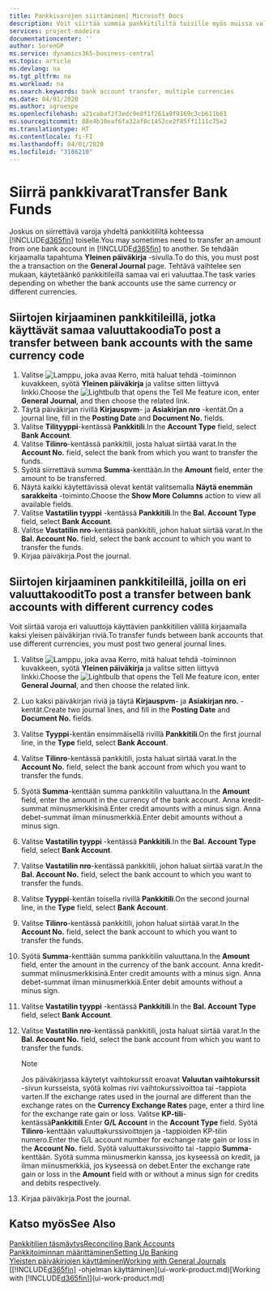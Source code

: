 ```yaml
---
title: Pankkivarojen siirtäminen| Microsoft Docs
description: Voit siirtää summia pankkitililtä toisille myös muissa valuutoissa kirjaamalla tapahtuman yleiseen päiväkirjaan.
services: project-madeira
documentationcenter: ''
author: SorenGP
ms.service: dynamics365-business-central
ms.topic: article
ms.devlang: na
ms.tgt_pltfrm: na
ms.workload: na
ms.search.keywords: bank account transfer, multiple currencies
ms.date: 04/01/2020
ms.author: sgroespe
ms.openlocfilehash: a21cabaf2f3edc9e8f1f261a9f9169c3cb611b61
ms.sourcegitcommit: 88e4b30eaf6fa32af0c1452ce2f85ff1111c75e2
ms.translationtype: HT
ms.contentlocale: fi-FI
ms.lasthandoff: 04/01/2020
ms.locfileid: "3186210"
---
```

# <a name="transfer-bank-funds"></a><span data-ttu-id="545b9-103">Siirrä pankkivarat</span><span class="sxs-lookup"><span data-stu-id="545b9-103">Transfer Bank Funds</span></span>
<span data-ttu-id="545b9-104">Joskus on siirrettävä varoja yhdeltä pankkitililtä kohteessa [!INCLUDE[d365fin](includes/d365fin_md.md)] toiselle.</span><span class="sxs-lookup"><span data-stu-id="545b9-104">You may sometimes need to transfer an amount from one bank account in [!INCLUDE[d365fin](includes/d365fin_md.md)] to another.</span></span> <span data-ttu-id="545b9-105">Se tehdään kirjaamalla tapahtuma **Yleinen päiväkirja** -sivulla.</span><span class="sxs-lookup"><span data-stu-id="545b9-105">To do this, you must post the a transaction on the **General Journal** page.</span></span> <span data-ttu-id="545b9-106">Tehtävä vaihtelee sen mukaan, käytetäänkö pankkitileillä samaa vai eri valuuttaa.</span><span class="sxs-lookup"><span data-stu-id="545b9-106">The task varies depending on whether the bank accounts use the same currency or different currencies.</span></span>

## <a name="to-post-a-transfer-between-bank-accounts-with-the-same-currency-code"></a><span data-ttu-id="545b9-107">Siirtojen kirjaaminen pankkitileillä, jotka käyttävät samaa valuuttakoodia</span><span class="sxs-lookup"><span data-stu-id="545b9-107">To post a transfer between bank accounts with the same currency code</span></span>
1. <span data-ttu-id="545b9-108">Valitse ![Lamppu, joka avaa Kerro, mitä haluat tehdä -toiminnon](media/ui-search/search_small.png "Kerro, mitä haluat tehdä") kuvakkeen, syötä **Yleinen päiväkirja** ja valitse sitten liittyvä linkki.</span><span class="sxs-lookup"><span data-stu-id="545b9-108">Choose the ![Lightbulb that opens the Tell Me feature](media/ui-search/search_small.png "Tell me what you want to do") icon, enter **General Journal**, and then choose the related link.</span></span>
2. <span data-ttu-id="545b9-109">Täytä päiväkirjan rivillä **Kirjauspvm**- ja **Asiakirjan nro** -kentät.</span><span class="sxs-lookup"><span data-stu-id="545b9-109">On a journal line, fill in the **Posting Date** and **Document No.** fields.</span></span>
3. <span data-ttu-id="545b9-110">Valitse **Tilityyppi**-kentässä **Pankkitili**.</span><span class="sxs-lookup"><span data-stu-id="545b9-110">In the **Account Type** field, select **Bank Account**.</span></span>
4. <span data-ttu-id="545b9-111">Valitse **Tilinro**-kentässä pankkitili, josta haluat siirtää varat.</span><span class="sxs-lookup"><span data-stu-id="545b9-111">In the **Account No.** field, select the bank from which you want to transfer the funds.</span></span>
5. <span data-ttu-id="545b9-112">Syötä siirrettävä summa **Summa**-kenttään.</span><span class="sxs-lookup"><span data-stu-id="545b9-112">In the **Amount** field, enter the amount to be transferred.</span></span>
6. <span data-ttu-id="545b9-113">Näytä kaikki käytettävissä olevat kentät valitsemalla **Näytä enemmän sarakkeita** -toiminto.</span><span class="sxs-lookup"><span data-stu-id="545b9-113">Choose the **Show More Columns** action to view all available fields.</span></span>
7. <span data-ttu-id="545b9-114">Valitse **Vastatilin tyyppi** -kentässä **Pankkitili**.</span><span class="sxs-lookup"><span data-stu-id="545b9-114">In the **Bal. Account Type** field, select **Bank Account**.</span></span>
8. <span data-ttu-id="545b9-115">Valitse **Vastatilin nro**-kentässä pankkitili, johon haluat siirtää varat.</span><span class="sxs-lookup"><span data-stu-id="545b9-115">In the **Bal. Account No.** field, select the bank account to which you want to transfer the funds.</span></span>
9. <span data-ttu-id="545b9-116">Kirjaa päiväkirja.</span><span class="sxs-lookup"><span data-stu-id="545b9-116">Post the journal.</span></span>

## <a name="to-post-a-transfer-between-bank-accounts-with-different-currency-codes"></a><span data-ttu-id="545b9-117">Siirtojen kirjaaminen pankkitileillä, joilla on eri valuuttakoodit</span><span class="sxs-lookup"><span data-stu-id="545b9-117">To post a transfer between bank accounts with different currency codes</span></span>
<span data-ttu-id="545b9-118">Voit siirtää varoja eri valuuttoja käyttävien pankkitilien välillä kirjaamalla kaksi yleisen päiväkirjan riviä.</span><span class="sxs-lookup"><span data-stu-id="545b9-118">To transfer funds between bank accounts that use different currencies, you must post two general journal lines.</span></span>

1. <span data-ttu-id="545b9-119">Valitse ![Lamppu, joka avaa Kerro, mitä haluat tehdä -toiminnon](media/ui-search/search_small.png "Kerro, mitä haluat tehdä") kuvakkeen, syötä **Yleinen päiväkirja** ja valitse sitten liittyvä linkki.</span><span class="sxs-lookup"><span data-stu-id="545b9-119">Choose the ![Lightbulb that opens the Tell Me feature](media/ui-search/search_small.png "Tell me what you want to do") icon, enter **General Journal**, and then choose the related link.</span></span>
2. <span data-ttu-id="545b9-120">Luo kaksi päiväkirjan riviä ja täytä **Kirjauspvm**- ja **Asiakirjan nro.** -kentät.</span><span class="sxs-lookup"><span data-stu-id="545b9-120">Create two journal lines, and fill in the **Posting Date** and **Document No.** fields.</span></span>
3. <span data-ttu-id="545b9-121">Valitse **Tyyppi**-kentän ensimmäisellä rivillä **Pankkitili**.</span><span class="sxs-lookup"><span data-stu-id="545b9-121">On the first journal line, in the **Type** field, select **Bank Account**.</span></span>
4. <span data-ttu-id="545b9-122">Valitse **Tilinro**-kentässä pankkitili, josta haluat siirtää varat.</span><span class="sxs-lookup"><span data-stu-id="545b9-122">In the **Account No.** field, select the bank account from which you want to transfer the funds.</span></span>
5. <span data-ttu-id="545b9-123">Syötä **Summa**-kenttään summa pankkitilin valuuttana.</span><span class="sxs-lookup"><span data-stu-id="545b9-123">In the **Amount** field, enter the amount in the currency of the bank account.</span></span> <span data-ttu-id="545b9-124">Anna kredit-summat miinusmerkkisinä.</span><span class="sxs-lookup"><span data-stu-id="545b9-124">Enter credit amounts with a minus sign.</span></span> <span data-ttu-id="545b9-125">Anna debet-summat ilman miinusmerkkiä.</span><span class="sxs-lookup"><span data-stu-id="545b9-125">Enter debit amounts without a minus sign.</span></span>
6. <span data-ttu-id="545b9-126">Valitse **Vastatilin tyyppi** -kentässä **Pankkitili**.</span><span class="sxs-lookup"><span data-stu-id="545b9-126">In the **Bal. Account Type** field, select **Bank Account**.</span></span>
7. <span data-ttu-id="545b9-127">Valitse **Vastatilin nro**-kentässä pankkitili, johon haluat siirtää varat.</span><span class="sxs-lookup"><span data-stu-id="545b9-127">In the **Bal. Account No.** field, select the bank account to which you want to transfer the funds.</span></span>
8. <span data-ttu-id="545b9-128">Valitse **Tyyppi**-kentän toisella rivillä **Pankkitili**.</span><span class="sxs-lookup"><span data-stu-id="545b9-128">On the second journal line, in the **Type** field, select **Bank Account**.</span></span>
9. <span data-ttu-id="545b9-129">Valitse **Tilinro**-kentässä pankkitili, johon haluat siirtää varat.</span><span class="sxs-lookup"><span data-stu-id="545b9-129">In the **Account No.** field, select the bank account to which you want to transfer the funds.</span></span>
10. <span data-ttu-id="545b9-130">Syötä **Summa**-kenttään summa pankkitilin valuuttana.</span><span class="sxs-lookup"><span data-stu-id="545b9-130">In the **Amount** field, enter the amount in the currency of the bank account.</span></span> <span data-ttu-id="545b9-131">Anna kredit-summat miinusmerkkisinä.</span><span class="sxs-lookup"><span data-stu-id="545b9-131">Enter credit amounts with a minus sign.</span></span> <span data-ttu-id="545b9-132">Anna debet-summat ilman miinusmerkkiä.</span><span class="sxs-lookup"><span data-stu-id="545b9-132">Enter debit amounts without a minus sign.</span></span>
11. <span data-ttu-id="545b9-133">Valitse **Vastatilin tyyppi** -kentässä **Pankkitili**.</span><span class="sxs-lookup"><span data-stu-id="545b9-133">In the **Bal. Account Type** field, select **Bank Account**.</span></span>  
12. <span data-ttu-id="545b9-134">Valitse **Vastatilin nro**-kentässä pankkitili, josta haluat siirtää varat.</span><span class="sxs-lookup"><span data-stu-id="545b9-134">In the **Bal. Account No.** field, select the bank account from which you want to transfer the funds.</span></span>

    > [!NOTE]  
    > <span data-ttu-id="545b9-135">Jos päiväkirjassa käytetyt vaihtokurssit eroavat **Valuutan vaihtokurssit** -sivun kursseista, syötä kolmas rivi vaihtokurssivoittoa tai -tappiota varten.</span><span class="sxs-lookup"><span data-stu-id="545b9-135">If the exchange rates used in the journal are different than the exchange rates on the **Currency Exchange Rates** page, enter a third line for the exchange rate gain or loss.</span></span> <span data-ttu-id="545b9-136">Valitse **KP-tili**-kentässä**Pankkitili**.</span><span class="sxs-lookup"><span data-stu-id="545b9-136">Enter **G/L Account** in the **Account Type** field.</span></span> <span data-ttu-id="545b9-137">Syötä **Tilinro**-kenttään valuuttakurssivoittojen ja -tappioiden KP-tilin numero.</span><span class="sxs-lookup"><span data-stu-id="545b9-137">Enter the G/L account number for exchange rate gain or loss in the **Account No.** field.</span></span> <span data-ttu-id="545b9-138">Syötä valuuttakurssivoitto tai -tappio **Summa**-kenttään. Syötä summa miinusmerkin kanssa, jos kyseessä on kredit, ja ilman miinusmerkkiä, jos kyseessä on debet.</span><span class="sxs-lookup"><span data-stu-id="545b9-138">Enter the exchange rate gain or loss in the **Amount** field with or without a minus sign for credits and debits respectively.</span></span>
13. <span data-ttu-id="545b9-139">Kirjaa päiväkirja.</span><span class="sxs-lookup"><span data-stu-id="545b9-139">Post the journal.</span></span>

## <a name="see-also"></a><span data-ttu-id="545b9-140">Katso myös</span><span class="sxs-lookup"><span data-stu-id="545b9-140">See Also</span></span>
[<span data-ttu-id="545b9-141">Pankkitilien täsmäytys</span><span class="sxs-lookup"><span data-stu-id="545b9-141">Reconciling Bank Accounts</span></span>](bank-manage-bank-accounts.md)  
[<span data-ttu-id="545b9-142">Pankkitoiminnan määrittäminen</span><span class="sxs-lookup"><span data-stu-id="545b9-142">Setting Up Banking</span></span>](bank-setup-banking.md)  
[<span data-ttu-id="545b9-143">Yleisten päiväkirjojen käyttäminen</span><span class="sxs-lookup"><span data-stu-id="545b9-143">Working with General Journals</span></span>](ui-work-general-journals.md)  
<span data-ttu-id="545b9-144">[[!INCLUDE[d365fin](includes/d365fin_md.md)] -ohjelman käyttäminen](ui-work-product.md)</span><span class="sxs-lookup"><span data-stu-id="545b9-144">[Working with [!INCLUDE[d365fin](includes/d365fin_md.md)]](ui-work-product.md)</span></span>

